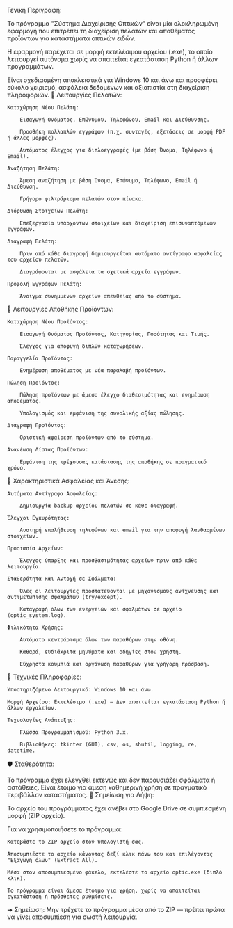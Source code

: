 Γενική Περιγραφή:

Το πρόγραμμα "Σύστημα Διαχείρισης Οπτικών" είναι μία ολοκληρωμένη εφαρμογή που επιτρέπει τη διαχείριση πελατών και αποθέματος προϊόντων για καταστήματα οπτικών ειδών.

Η εφαρμογή παρέχεται σε μορφή εκτελέσιμου αρχείου (.exe), το οποίο λειτουργεί αυτόνομα χωρίς να απαιτείται εγκατάσταση Python ή άλλων προγραμμάτων.

Είναι σχεδιασμένη αποκλειστικά για Windows 10 και άνω και προσφέρει εύκολο χειρισμό, ασφάλεια δεδομένων και αξιοπιστία στη διαχείριση πληροφοριών.
🔹 Λειτουργίες Πελατών:

    Καταχώρηση Νέου Πελάτη:

        Εισαγωγή Ονόματος, Επώνυμου, Τηλεφώνου, Email και Διεύθυνσης.

        Προσθήκη πολλαπλών εγγράφων (π.χ. συνταγές, εξετάσεις σε μορφή PDF ή άλλες μορφές).

        Αυτόματος έλεγχος για διπλοεγγραφές (με βάση Όνομα, Τηλέφωνο ή Email).

    Αναζήτηση Πελάτη:

        Άμεση αναζήτηση με βάση Όνομα, Επώνυμο, Τηλέφωνο, Email ή Διεύθυνση.

        Γρήγορο φιλτράρισμα πελατών στον πίνακα.

    Διόρθωση Στοιχείων Πελάτη:

        Επεξεργασία υπάρχοντων στοιχείων και διαχείριση επισυναπτόμενων εγγράφων.

    Διαγραφή Πελάτη:

        Πριν από κάθε διαγραφή δημιουργείται αυτόματο αντίγραφο ασφαλείας του αρχείου πελατών.

        Διαγράφονται με ασφάλεια τα σχετικά αρχεία εγγράφων.

    Προβολή Εγγράφων Πελάτη:

        Άνοιγμα συνημμένων αρχείων απευθείας από το σύστημα.

🔹 Λειτουργίες Αποθήκης Προϊόντων:

    Καταχώρηση Νέου Προϊόντος:

        Εισαγωγή Ονόματος Προϊόντος, Κατηγορίας, Ποσότητας και Τιμής.

        Έλεγχος για αποφυγή διπλών καταχωρήσεων.

    Παραγγελία Προϊόντος:

        Ενημέρωση αποθέματος με νέα παραλαβή προϊόντων.

    Πώληση Προϊόντος:

        Πώληση προϊόντων με άμεσο έλεγχο διαθεσιμότητας και ενημέρωση αποθέματος.

        Υπολογισμός και εμφάνιση της συνολικής αξίας πώλησης.

    Διαγραφή Προϊόντος:

        Οριστική αφαίρεση προϊόντων από το σύστημα.

    Ανανέωση Λίστας Προϊόντων:

        Εμφάνιση της τρέχουσας κατάστασης της αποθήκης σε πραγματικό χρόνο.

🔹 Χαρακτηριστικά Ασφαλείας και Άνεσης:

    Αυτόματα Αντίγραφα Ασφαλείας:

        Δημιουργία backup αρχείου πελατών σε κάθε διαγραφή.

    Έλεγχοι Εγκυρότητας:

        Αυστηρή επαλήθευση τηλεφώνων και email για την αποφυγή λανθασμένων στοιχείων.

    Προστασία Αρχείων:

        Έλεγχος ύπαρξης και προσβασιμότητας αρχείων πριν από κάθε λειτουργία.

    Σταθερότητα και Αντοχή σε Σφάλματα:

        Όλες οι λειτουργίες προστατεύονται με μηχανισμούς ανίχνευσης και αντιμετώπισης σφαλμάτων (try/except).

        Καταγραφή όλων των ενεργειών και σφαλμάτων σε αρχείο (optic_system.log).

    Φιλικότητα Χρήσης:

        Αυτόματο κεντράρισμα όλων των παραθύρων στην οθόνη.

        Καθαρά, ευδιάκριτα μηνύματα και οδηγίες στον χρήστη.

        Εύχρηστα κουμπιά και οργάνωση παραθύρων για γρήγορη πρόσβαση.

🔹 Τεχνικές Πληροφορίες:

    Υποστηριζόμενο Λειτουργικό: Windows 10 και άνω.

    Μορφή Αρχείου: Εκτελέσιμο (.exe) — Δεν απαιτείται εγκατάσταση Python ή άλλων εργαλείων.

    Τεχνολογίες Ανάπτυξης:

        Γλώσσα Προγραμματισμού: Python 3.x.

        Βιβλιοθήκες: tkinter (GUI), csv, os, shutil, logging, re, datetime.

🛡️ Σταθερότητα:

Το πρόγραμμα έχει ελεγχθεί εκτενώς και δεν παρουσιάζει σφάλματα ή αστάθειες.
Είναι έτοιμο για άμεση καθημερινή χρήση σε πραγματικό περιβάλλον καταστήματος.
📎 Σημείωση για Λήψη:

Το αρχείο του προγράμματος έχει ανέβει στο Google Drive σε συμπιεσμένη μορφή (ZIP αρχείο).

Για να χρησιμοποιήσετε το πρόγραμμα:

    Κατεβάστε το ZIP αρχείο στον υπολογιστή σας.

    Αποσυμπιέστε το αρχείο κάνοντας δεξί κλικ πάνω του και επιλέγοντας "Εξαγωγή όλων" (Extract All).

    Μέσα στον αποσυμπιεσμένο φάκελο, εκτελέστε το αρχείο optic.exe (διπλό κλικ).

    Το πρόγραμμα είναι άμεσα έτοιμο για χρήση, χωρίς να απαιτείται εγκατάσταση ή πρόσθετες ρυθμίσεις.

➔ Σημείωση: Μην τρέχετε το πρόγραμμα μέσα από το ZIP — πρέπει πρώτα να γίνει αποσυμπίεση για σωστή λειτουργία.